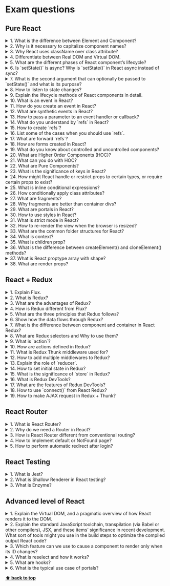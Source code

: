 # Exam questions

## Pure React

<details>
<summary>1. What is the difference between Element and Component?</summary>

>#### Answer:
>An **element** is a plain object describing what you want to appear on the screen in terms of the DOM nodes or other components.
>Elements can contain other Elements in their props. Creating a React element is cheap. Once an element is created,
>it is never mutated.
>
>The object representation of React element would be as follows:
>
>```javascript
>const element = React.createElement(
>  'div',
>  {id: 'login-btn'},
>  'Login'
>)
>```
>
>The above `React.createElement()` function returns an object:
>
>```javascript
>{
>  type: 'div',
>  props: {
>    children: 'Login',
>    id: 'login-btn'
>  }
>}
>```
>
>And finally it renders to the DOM using ReactDOM.render():
>
>```jsx harmony
><div id='login-btn'>Login</div>
>```
>
>Whereas a **component** can be declared in several different ways. It can be a class with a `render()` method.
>Alternatively, in >simple cases, it can be defined as a function. In either case, it takes props as an input,
>and returns a JSX tree as the output:
>
>```jsx harmony
>const Button = ({ onLogin }) =>
>  <div id={'login-btn'} onClick={onLogin} />
>```
>
>Then JSX gets transpiled to a `React.createElement()` function tree:
>
>```javascript
>const Button = ({ onLogin }) => React.createElement(
>  'div',
>  { id: 'login-btn', onClick: onLogin },
>  'Login'
>)
>```
</details>

<details>
<summary>2. Why is it necessary to capitalize component names?</summary>

>#### Answer:
>It is necessary because components are not DOM elements, they are constructors.
>Also, in JSX lowercase tag names are referring to HTML elements, not components.
</details>

<details>
<summary>3. Why React uses className over class attribute?</summary>

>#### Answer:
>`class` is a keyword in JavaScript, and JSX is an extension of JavaScript.
>That's the principal reason why React uses `className` instead of `class`.
</details>

<details>
<summary>4. Differentiate between Real DOM and Virtual DOM.</summary>

>#### Answer:
>| Real DOM                                 | Virtual  DOM                           |
>|------------------------------------------|----------------------------------------|
>| 1. It updates slow.                      | 1. It updates faster.                  |
>| 2. Can directly update HTML.             | 2. Can’t directly update HTML.         |
>| 3. Creates a new DOM if element updates. | 3. Updates the JSX if element updates. |
>| 4. DOM manipulation is very expensive.   | 4. DOM manipulation is very easy.      |
>| 5. Too much of memory wastage.           | 5. No memory wastage.                  |
</details>

<details>
<summary>5. What are the different phases of React component’s lifecycle?</summary>

>#### Answer:
>There are three different phases of React component’s lifecycle:
>
>* Initial Rendering Phase: This is the phase when the component is about to start its life journey and make its way to the DOM.
>* Updating Phase: Once the component gets added to the DOM, it can potentially update and re-render only when a prop or state
>change occurs. That happens only in this phase.
>* Unmounting Phase: This is the final phase of a component’s life cycle in which the component is destroyed and removed from
>the DOM.
</details>

<details>
<summary>6. Is `setState()` is async? Why is `setState()` in React async instead of sync?</summary>

>#### Answer:
>`setState()` actions are asynchronous and are batched for performance gains. This is explained in documentation as below.
>
>`setState()` does not immediately mutate this.state but creates a pending state transition.
>Accessing this.state after calling this method can potentially return the existing value.
>There is no guarantee of synchronous operation of calls to `setState` and calls may be batched for performance gains.
>
>This is because `setState` alters the state and causes rerendering. This can be an expensive operation and making it
>synchronous might leave the browser unresponsive. Thus the `setState` calls are asynchronous as well as batched for better
>UI experience and performance.
</details>

<details>
<summary>7. What is the second argument that can optionally be passed to `setState()` and what is its purpose?</summary>

>#### Answer:
>A callback function which will be invoked when `setState` has finished and the component is re-rendered.
>
>Since the setState is asynchronous, which is why it takes in a second callback function. With this function,
>we can do what we want immediately after state has been updated.
</details>

<details>
<summary>8. How to listen to state changes?</summary>

>#### Answer:
>The following lifecycle methods will be called when state changes. You can compare provided state and props values with
>current state and props to determine if something meaningful changed.
>
>```javascript
>componentWillUpdate(object nextProps, object nextState)
>componentDidUpdate(object prevProps, object prevState)
>```
</details>

<details>
<summary>9. Explain the lifecycle methods of React components in detail.</summary>

>#### Answer:
>Some of the most important lifecycle methods are:
>
>* `componentWillMount()` – Executed just before rendering takes place both on the client as well as server-side.
>* `componentDidMount()` – Executed on the client side only after the first render.
>* `componentWillReceiveProps()` – Invoked as soon as the props are received from the parent class and before another render
>is called.
>* `shouldComponentUpdate()` – Returns true or false value based on certain conditions. If you want your component to update,
>return true else return false. By default, it returns false.
>* `componentWillUpdate()` – Called just before rendering takes place in the DOM.
>* `componentDidUpdate()` – Called immediately after rendering takes place.
>* `componentWillUnmount()` – Called after the component is unmounted from the DOM. It is used to clear up the memory spaces.
</details>

<details>
<summary>10. What is an event in React?</summary>

>#### Answer:
>In React, events are the triggered reactions to specific actions like mouse hover, mouse click, key press, etc.
>Handling these events are similar to handling events in DOM elements. But there are some syntactical differences like:
>
>* Events are named using camel case instead of just using the lowercase.
>* Events are passed as functions instead of strings.
>
>The event argument contains a set of properties, which are specific to an event.
>Each event type contains its own properties and behavior which can be accessed via its event handler only.
</details>

<details>
<summary>11. How do you create an event in React?</summary>

>#### Answer:
>`<div onClick={this.clickHandler}>Click Me!</div>`
</details>

<details>
<summary>12. What are synthetic events in React?</summary>

>#### Answer:
>Synthetic events are the objects which act as a cross-browser wrapper around the browser’s native event.
>They combine the behavior of different browsers into one API.
>This is done to make sure that the events show consistent properties across different browsers.
</details>

<details>
<summary>13. How to pass a parameter to an event handler or callback?</summary>

>#### Answer:
>You can use an arrow function to wrap around an event handler and pass parameters:
>```jsx harmony
><button onClick={() => this.handleClick(id)} />
>```
>This is an equivalent to calling `.bind`:
>```jsx harmony
><button onClick={this.handleClick.bind(this, id)} />
>```
</details>

<details>
<summary>14. What do you understand by `refs` in React?</summary>

>#### Answer:
>Refs is the short hand for References in React.
>It is an attribute which helps to store a reference to a particular React element or component,
>which will be returned by the components render configuration function.
>It is used to return references to a particular element or component returned by `render()`.
>They come in handy when we need DOM measurements or to add methods to the components.
</details>

<details>
<summary>15. How to create `refs`?</summary>

>#### Answer:
>There are two approaches:
>
>* This is a recently added approach. Refs are created using React.createRef() method and attached to React elements via
>the ref attribute. In order to use refs throughout the component, just assign the ref to the instance property within constructor.
>
>```jsx harmony
>class MyComponent extends React.Component {
>  constructor(props) {
>    super(props)
>    this.myRef = React.createRef()
>  }
>  render() {
>    return <div ref={this.myRef} />
>  }
>}
>```
>* You can also use ref callbacks approach regardless of React version.
>For example, the search bar component's input element accessed as follows,
>
>```jsx harmony
>class SearchBar extends Component {
>   constructor(props) {
>      super(props);
>      this.txtSearch = null;
>      this.state = { term: '' };
>      this.setInputSearchRef = e => {
>         this.txtSearch = e;
>      }
>   }
>   onInputChange(event) {
>      this.setState({ term: this.txtSearch.value });
>   }
>   render() {
>      return (
>         <input
>            value={this.state.term}
>            onChange={this.onInputChange.bind(this)}
>            ref={this.setInputSearchRef} />
>      );
>   }
>}
>```
>
>You can also use refs in function components using closures.
>and you can use inline ref callbacks even though it is not a recommended approach
</details>

<details>
<summary>16. List some of the cases when you should use `refs`.</summary>

>#### Answer:
>Following are the cases when refs should be used:
>
>* When you need to manage focus, select text or media playback
>* To trigger imperative animations
>* Integrate with third-party DOM libraries
</details>

<details>
<summary>17. What are forward `refs`?</summary>

>#### Answer:
>Ref forwarding is a feature that lets some components take a ref they receive, and pass it further down to a child.
>
>```jsx harmony
>const ButtonElement = React.forwardRef((props, ref) => (
>  <button ref={ref} className="CustomButton">
>    {props.children}
>  </button>
>));
>
>// Create ref to the DOM button:
>const ref = React.createRef();
><ButtonElement ref={ref}>{'Forward Ref'}</ButtonElement>
>```
</details>

<details>
<summary>18. How are forms created in React?</summary>

>#### Answer:
>React forms are similar to HTML forms. But in React, the state is contained in the state property of the component and is
>only updated via `setState()`. Thus the elements can’t directly update their state and their submission is handled by a JavaScript function. This function has full access to the data that is entered by the user into a form.
</details>

<details>
<summary>19. What do you know about controlled and uncontrolled components?</summary>

>#### Answer:
>| Controlled Components                                                           | Uncontrolled Components                      |
>|---------------------------------------------------------------------------------|----------------------------------------------|
>| 1. They do not maintain their own state                                         | 1. They maintain their own state             |
>| 2. Data is controlled by the parent component                                   | 2. Data is controlled by the DOM             |
>| 3. They take current values through props and  notify the changes via callbacks | 3. Refs are used to get their current values |
</details>

<details>
<summary>20. What are Higher Order Components (HOC)?</summary>

>#### Answer:
>Higher Order Component is an advanced way of reusing the component logic.
>Basically, it’s a pattern that is derived from React’s compositional nature.
>HOC are custom components which wrap another component within it.
>They can accept any dynamically provided child component but they won’t modify or copy any behavior from their input components.
>You can say that HOC are ‘pure’ components.
</details>

<details>
<summary>21. What can you do with HOC?</summary>

>#### Answer:
>HOC can be used for many tasks like:
>
>* Code reuse, logic and bootstrap abstraction
>* Render High jacking
>* State abstraction and manipulation
>* Props manipulation
</details>

<details>
<summary>22. What are Pure Components?</summary>

>#### Answer:
>Pure components are the simplest and fastest components which can be written.
>They can replace any component which only has a `render()`.
>These components enhance the simplicity of the code and performance of the application.
</details>

<details>
<summary>23. What is the significance of keys in React?</summary>

>#### Answer:
>Keys are used for identifying unique Virtual DOM Elements with their corresponding data driving the UI.
>They help React to optimize the rendering by recycling all the existing elements in the DOM.
>Keys should be stable, predictable, and unique so that React can keep track of elements.
>
>In the below code snippet each element's key will be based on ordering, rather than tied to the data that is being
>represented. This limits the optimizations that React can do.
>
>```javascript
>{todos.map((todo, index) =>
>  <Todo
>    {...todo}
>    key={index}
>  />
>)}
>```
>
>If you use element data for unique key, assuming `todo.id` is unique to this list and stable,
>React would be able to reorder elements without needing to reevaluate them as much.
>
>```javascript
>{todos.map((todo) =>
>  <Todo {...todo}
>    key={todo.id} />
>)}
>```
</details>

<details>
<summary>24. How might React handle or restrict props to certain types, or require certain props to exist?</summary>

>#### Answer:
>PropTypes can be used to test Props for any kind of value
>(see https://facebook.github.io/react/docs/reusable-components.html for more info).
>
>```javascript
>LazyLoad.PropTypes = {
>    top: p.number.isRequired
>}
>```
>
>Here’s a few quick type-checkers React has for JavaScript’s built-in types:
>
>* `React.PropTypes.array`,
>* `React.PropTypes.bool`,
>* `React.PropTypes.func`,
>* `React.PropTypes.number`,
>* `React.PropTypes.object`,
>* `React.PropTypes.string`,
>* `React.PropTypes.symbol`,
>
>We can also test that props are React and DOM types:
>
>* `React.PropTypes.node`,
>* `React.PropTypes.element`,
>
>And we have the ability to test more complex types, such as “shapes”, “instances of”, or “collections of”:
>
>* `React.PropTypes.instanceOf(Message)`,
>* `React.PropTypes.oneOf(['News', 'Photos'])`,
>* `React.PropTypes.oneOfType([ React.PropTypes.string, React.PropTypes.number, React.PropTypes.instanceOf(Message)])`,
>* `React.PropTypes.arrayOf(React.PropTypes.number)`,
>* `React.PropTypes.shape({ color: React.PropTypes.string, fontSize: React.PropTypes.number })`
>
>Use these PropTypes to produce errors and track down bugs.
>When used effectively, PropTypes will prevent your team from losing too much time in the debugging and
>documentation process, ensuring stricter standards and understanding of your growing library of Components.
</details>

<details>
<summary>25. What is inline conditional expressions?</summary>

>#### Answer:
>You can use either if statements or ternary expressions which are available from JS to conditionally render expressions.
>Apart from these approaches, you can also embed any expressions in JSX by wrapping them in curly braces and then followed by
>JS logical operator `&&`.
>
>```jsx harmony
><h1>Hello!</h1>
>{
>    messages.length > 0 && !isLogin?
>      <h2>
>          You have {messages.length} unread messages.
>      </h2>
>      :
>      <h2>
>          You don't have unread messages.
>      </h2>
>}
>```
</details>

<details>
<summary>26. How conditionally apply class attributes?</summary>

>#### Answer:
>You shouldn't use curly braces inside quotes because it is going to be evaluated as a string.
>
>```
><div className="btn-panel {this.props.visible ? 'show' : 'hidden'}">
>```
>
>Instead you need to move curly braces outside (don't forget to include spaces between class names):
>
>```
><div className={'btn-panel ' + (this.props.visible ? 'show' : 'hidden')}>
>```
>
>Template strings will also work:
>
>```
><div className={`btn-panel ${this.props.visible ? 'show' : 'hidden'}`}>
>```
</details>

<details>
<summary>27. What are fragments?</summary>

>#### Answer:
>It's common pattern in React which is used for a component to return multiple elements.
>Fragments let you group a list of children without adding extra nodes to the DOM.
>
>```jsx harmony
>render() {
>  return (
>    <React.Fragment>
>      <ChildA />
>      <ChildB />
>      <ChildC />
>    </React.Fragment>
>  )
>}
>```
>
>There is also a shorter syntax, but it's not supported in many tools:
>
>```jsx harmony
>render() {
>  return (
>    <>
>      <ChildA />
>      <ChildB />
>      <ChildC />
>    </>
>  )
>}
>```
</details>

<details>
<summary>28. Why fragments are better than container divs?</summary>

>#### Answer:
>* Fragments are a bit faster and use less memory by not creating an extra DOM node.
>This only has a real benefit on very large and deep trees.
>* Some CSS mechanisms like Flexbox and CSS Grid have a special parent-child relationships,
>and adding divs in the middle makes it hard to keep the desired layout.
>* The DOM Inspector is less cluttered.
</details>

<details>
<summary>29. What are portals in React?</summary>

>#### Answer:
>Portal is a recommended way to render children into a DOM node that exists outside the DOM hierarchy of the parent component.
>
>```
>ReactDOM.createPortal(child, container)
>```
>
>The first argument is any render-able React child, such as an element, string, or fragment. The second argument is a DOM element.
</details>

<details>
<summary>30. How to use styles in React?</summary>

>#### Answer:
>The `style` attribute accepts a JavaScript object with camelCased properties rather than a CSS string.
>This is consistent with the DOM style JavaScript property, is more efficient, and prevents XSS security holes.
>
>```jsx harmony
>const divStyle = {
>  color: 'blue',
>  backgroundImage: 'url(' + imgUrl + ')'
>};
>
>function HelloWorldComponent() {
>  return <div style={divStyle}>Hello World!</div>
>}
>```
>
>Style keys are camelCased in order to be consistent with accessing the properties on DOM nodes in
>JavaScript (e.g. node.style.backgroundImage).
</details>

<details>
<summary>31. What is strict mode in React?</summary>

>#### Answer:
>`React.StrictMode` is an useful component for highlighting potential problems in an application.
>Just like `<Fragment>`, `<StrictMode>` does not render any extra DOM elements.
>It activates additional checks and warnings for its descendants. These checks apply for development mode only.
>
>```jsx harmony
>import React from 'react'
>
>function ExampleApplication() {
>  return (
>    <div>
>      <Header />
>      <React.StrictMode>
>        <div>
>          <ComponentOne />
>          <ComponentTwo />
>        </div>
>      </React.StrictMode>
>      <Footer />
>    </div>
>  )
>}
>```
>
>In the example above, the strict mode checks apply to `<ComponentOne>` and `<ComponentTwo>` components only.
</details>

<details>
<summary>32. How to re-render the view when the browser is resized?</summary>

>#### Answer:
>You can listen to the `resize` event in `componentDidMount()` and then update the dimensions (width and height).
>You should remove the listener in `componentWillUnmount()` method.
>
>```jsx harmony
>class WindowDimensions extends React.Component {
>  componentWillMount() {
>    this.updateDimensions()
>  }
>
>  componentDidMount() {
>    window.addEventListener('resize', this.updateDimensions)
>  }
>
>  componentWillUnmount() {
>    window.removeEventListener('resize', this.updateDimensions)
>  }
>
>  updateDimensions() {
>    this.setState({width: $(window).width(), height: $(window).height()})
>  }
>
>  render() {
>    return <span>{this.state.width} x {this.state.height}</span>
>  }
>}
>```
</details>

<details>
<summary>33. What are the common folder structures for React?</summary>

>#### Answer:
>There are two common practices for React project file structure.
>
>1. Grouping by features or routes:
>
>One common way to structure projects is locate CSS, JS, and tests together, grouped by feature or route.
>
>```
>common/
>├─ Avatar.js
>├─ Avatar.css
>├─ APIUtils.js
>└─ APIUtils.test.js
>feed/
>├─ index.js
>├─ Feed.js
>├─ Feed.css
>├─ FeedStory.js
>├─ FeedStory.test.js
>└─ FeedAPI.js
>profile/
>├─ index.js
>├─ Profile.js
>├─ ProfileHeader.js
>├─ ProfileHeader.css
>└─ ProfileAPI.js
>```
>
>2. Grouping by file type:
>
>Another popular way to structure projects is to group similar files together.
>
>```
>api/
>├─ APIUtils.js
>├─ APIUtils.test.js
>├─ ProfileAPI.js
>└─ UserAPI.js
>components/
>├─ Avatar.js
>├─ Avatar.css
>├─ Feed.js
>├─ Feed.css
>├─ FeedStory.js
>├─ FeedStory.test.js
>├─ Profile.js
>├─ ProfileHeader.js
>└─ ProfileHeader.css
>```
</details>

<details>
<summary>34. What is context?</summary>

>#### Answer:
>*Context* provides a way to pass data through the component tree without having to pass props down manually at every level. For example, authenticated user, locale preference, UI theme need to be accessed in the application by many components.
>
>```javascript
>const {Provider, Consumer} = React.createContext(defaultValue)
>```
</details>

<details>
<summary>35. What is children prop?</summary>

>#### Answer:
>*Children* is a prop (`this.prop.children`) that allow you to pass components as data to other components, just like any other prop you use. Component tree put between component's opening and closing tag will be passed to that component as `children` prop.
>
>There are a number of methods available in the React API to work with this prop. These include `React.Children.map`, `React.Children.forEach`, `React.Children.count`, `React.Children.only`, `React.Children.toArray`.
>A simple usage of children prop looks as below:
>
>```jsx harmony
>    const MyDiv = React.createClass({
>      render: function() {
>        return <div>{this.props.children}</div>
>      }
>    })
>
>    ReactDOM.render(
>      <MyDiv>
>        <span>{'Hello'}</span>
>        <span>{'World'}</span>
>      </MyDiv>,
>      node
>    )
>```
</details>

<details>
<summary>36. What is the difference between createElement() and cloneElement() methods?
</summary>

>#### Answer:
>In JSX the React element is transpiled to `React.createElement()` which represents an UI element. Whereas `React.cloneElement()` is used in order to clone an element and pass it new props.
</details>

<details>
<summary>37. What is React proptype array with shape?</summary>

>#### Answer:
>If you want to pass an array of objects to a component with a particular shape then use `React.PropTypes.shape()` as an argument to `React.PropTypes.arrayOf()`.
>
>```javascript
>    ReactComponent.propTypes = {
>      arrayWithShape: React.PropTypes.arrayOf(React.PropTypes.shape({
>        color: React.PropTypes.string.isRequired,
>        fontSize: React.PropTypes.number.isRequired
>      })).isRequired
>    }
>```
</details>

<details>
<summary>38. What are render props?</summary>

>#### Answer:
>**Render Props** is a simple technique for sharing code between components using a prop whose value is a function. The below component uses render prop which returns a React element.
>
>```jsx harmony
>     <DataProvider render={data => (
>       <h1>{`Hello ${data.target}`}</h1>
>     )}/>
>```
</details>

## React + Redux

<details>
<summary>1. Explain Flux.</summary>

>#### Answer:
>Flux is an architectural pattern which enforces the uni-directional data flow.
>It controls derived data and enables communication between multiple components using a central
>Store which has authority for all data. Any update in data throughout the application must occur here only.
>Flux provides stability to the application and reduces run-time errors.
>![flux](./assets/flux.png)
</details>

<details>
<summary>2. What is Redux?</summary>

>#### Answer:
>The basic idea of Redux is that the entire application state is kept in a single store.
>The store is simply a javascript object. The only way to change the state is by firing actions from your application
>and then writing reducers for these actions that modify the state.
>The entire state transition is kept inside reducers and should not have any side-effects.
>
>Redux is based on the idea that there should be only a single source of truth for your application state,
>be it UI state like which tab is active or Data state like the user profile details.
>
>All of these data is retained by redux in a closure that redux calls a store.
>It also provides us a recipe of creating the said store, namely `createStore(x)`.
>
>The createStore function accepts another function, x as an argument.
>The passed in function is responsible for returning the state of the application at that point in time,
>which is then persisted in the store. This passed in function is known as the reducer.
>
>This is a valid example reducer function:
>
>```
>export default function reducer(state = {}, action) {
>    return state;
>}
>```
>
>This store can only be updated by dispatching an action.
>Our App dispatches an action, it is passed into reducer; the reducer returns a fresh instance of the state;
>the store notifies our App and it can begin it's re render as required.
</details>

<details>
<summary>3. What are the advantages of Redux?</summary>

>#### Answer:
>* **Predictability of outcome** – Since there is always one source of truth, i.e. the store,
>there is no confusion about how to sync the current state with actions and other parts of the application.
>* **Maintainability** – The code becomes easier to maintain with a predictable outcome and strict structure.
>* **Server-side rendering** – You just need to pass the store created on the server, to the client side.
>This is very useful for initial render and provides a better user experience as it optimizes the application performance.
>* **Developer tools** – From actions to state changes, developers can track everything going on in the application in real time.
>* **Community and ecosystem** – Redux has a huge community behind it which makes it even more captivating to use.
>A large community of talented individuals contribute to the betterment of the library and develop various applications with it.
>* **Ease of testing** – Redux’s code is mostly functions which are small, pure and isolated.
>This makes the code testable and independent.
>* **Organization** – Redux is precise about how code should be organized, this makes the code more consistent
>and easier when a team works with it.
</details>

<details>
<summary>4. How is Redux different from Flux?</summary>

>#### Answer:
>| Flux                                         | Redux                                      |
>|----------------------------------------------|--------------------------------------------|
>| 1. The Store contains state and change logic | 1. Store and change logic are separate     |
>| 2. There are multiple stores                 | 2. There is only one store                 |
>| 3. All the stores are disconnected and flat  | 3. Single store with hierarchical reducers |
>| 4. Has singleton dispatcher                  | 4. No concept of dispatcher                |
>| 5. React components subscribe to the store   | 5. Container components utilize connect    |
>| 6. State is mutable                          | 6. State is immutable                      |
</details>

<details>
<summary>5. What are the three principles that Redux follows?</summary>

>#### Answer:
>* **Single source of truth**: The state of the entire application is stored in an object/ state tree within a single store.
>The single state tree makes it easier to keep track of changes over time and debug or inspect the application.
>* **State is read-only**: The only way to change the state is to trigger an action.
>An action is a plain JS object describing the change.
>Just like state is the minimal representation of data, the action is the minimal representation of the change to that data.
>* **Changes are made with pure functions**: In order to specify how the state tree is transformed by actions,
>you need pure functions. Pure functions are those whose return value depends solely on the values of their arguments.
</details>

<details>
<summary>6. Show how the data flows through Redux?</summary>

>#### Answer:
>![redux](./assets/redux-flow.png)
</details>

<details>
<summary>7. What is the difference between component and container in React Redux?</summary>

>#### Answer:
>* **Component** is a class or function component that describes the presentational part of your application.
>* **Container** is an informal term for a component that is connected to a Redux store.
>Containers subscribe to Redux state updates and dispatch actions, and they usually don't render DOM elements;
>they delegate rendering to presentational child components.
</details>

<details>
<summary>8. What are Redux selectors and Why to use them?</summary>

>#### Answer:
>Selectors are functions that take Redux state as an argument and return some data to pass to the component.
>For example, to get user details from the state:
>
>```
>const getUserData = state => state.user.data
>```
</details>

<details>
<summary>9. What is `action`?</summary>

>#### Answer:
>Actions are plain JavaScript objects or payloads of information that send data from your application to your store.
>They are the only source of information for the store.
>Actions must have a type property that indicates the type of action being performed.
>
>For example an example action which represents adding a new todo item:
>
>```javascript
>{
>  type: ADD_TODO,
>  text: 'Add todo item'
>}
>```
</details>

<details>
<summary>10. How are actions defined in Redux?</summary>

>#### Answer:
>Actions in React must have a type property that indicates the type of ACTION being performed.
>They must be defined as a String constant and you can add more properties to it as well.
>In Redux, actions are created using the functions called Action Creators.
>Below is an example of Action and Action Creator:
>
>```javascript
>function addTodo(text) {
>    return {
>        type: ADD_TODO,
>        text
>    }
>}
>```
</details>

<details>
<summary>11. What is Redux Thunk middleware used for?</summary>

>#### Answer:
>Redux Thunk middleware allows you to write action creators that return a function instead of an action.
>The thunk can be used to delay the dispatch of an action, or to dispatch only if a certain condition is met.
>The inner function receives the store methods `dispatch()` and `getState()` as parameters.
</details>

<details>
<summary>12. How to add multiple middlewares to Redux?</summary>

>#### Answer:
>You can use `applyMiddleware()`.
>For example, you can add redux-thunk and logger passing them as arguments to `applyMiddleware()`:
>
>```javascript
>import { createStore, applyMiddleware } from 'redux'
>const createStoreWithMiddleware = applyMiddleware(ReduxThunk, logger)(createStore)
>```
</details>

<details>
<summary>13. Explain the role of `reducer`.</summary>

>#### Answer:
>Reducers are pure functions which specify how the application’s state changes in response to an ACTION.
>Reducers work by taking in the previous state and action, and then it returns a new state.
>It determines what sort of update needs to be done based on the type of the action, and then returns new values.
>It returns the previous state as it is, if no work needs to be done.
</details>

<details>
<summary>14. How to set initial state in Redux?</summary>

>#### Answer:
>You need to pass initial state as second argument to createStore:
>
>```javascript
>const rootReducer = combineReducers({
>  todos: todos,
>  visibilityFilter: visibilityFilter
>})
>
>const initialState = {
>  todos: [{ id: 123, name: 'example', completed: false }]
>}
>
>const store = createStore(
>  rootReducer,
>  initialState
>)
>```
</details>

<details>
<summary>15. What is the significance of `store` in Redux?</summary>

>#### Answer:
>A store is a JavaScript object which can hold the application’s state and provide a few helper methods to access the state,
>dispatch actions and register listeners. The entire state/ object tree of an application is saved in a single store.
>As a result of this, Redux is very simple and predictable.
>We can pass middleware to the store to handle the processing of data as well as to keep a log of
>various actions that change the state of stores. All the actions return a new state via reducers.
</details>

<details>
<summary>16. What is Redux DevTools?</summary>

>#### Answer:
>Redux DevTools is a live-editing time travel environment for Redux with hot reloading, action replay, and customizable UI.
>If you don't want to bother with installing Redux DevTools and integrating it into your project,
>consider using Redux DevTools Extension for Chrome and Firefox.
</details>

<details>
<summary>17. What are the features of Redux DevTools?</summary>

>#### Answer:
>* Lets you inspect every state and action payload.
>* Lets you go back in time by cancelling actions.
>* If you change the reducer code, each staged action will be re-evaluated.
>* If the reducers throw, you will see during which action this happened, and what the error was.
>* With `persistState()` store enhancer, you can persist debug sessions across page reloads.
</details>

<details>
<summary>18. How to use `connect()` from React Redux?</summary>

>#### Answer:
>You need to follow two steps to use your store in your container:
>1. **Use `mapStateToProps()`:** It maps the state variables from your store to the props that you specify.
>2. **Connect the above props to your container:** The object returned by the `mapStateToProps` function is connected to the container. You can import `connect()` from `react-redux`.
>```jsx harmony
>         import React from 'react'
>         import { connect } from 'react-redux'
>
>         class App extends React.Component {
>           render() {
>             return <div>{this.props.containerData}</div>
>           }
>         }
>
>         function mapStateToProps(state) {
>           return { containerData: state.data }
>         }
>
>         export default connect(mapStateToProps)(App)
>```
</details>

<details>
<summary>19. How to make AJAX request in Redux + Thunk?</summary>

>#### Answer:
>```javascript
>     export function fetchAccount(id) {
>       return dispatch => {
>         dispatch(setLoadingAccountState()) // Show a loading spinner
>         fetch(`/account/${id}`, (response) => {
>           dispatch(doneFetchingAccount()) // Hide loading spinner
>           if (response.status === 200) {
>             dispatch(setAccount(response.json)) // Use a normal function >to set the received state
>           } else {
>             dispatch(someError)
>           }
>         })
>       }
>     }
>
>     function setAccount(data) {
>      return { type: 'SET_Account', data: data }
>     }
>```
</details>

## React Router

<details>
<summary>1. What is React Router?</summary>

>#### Answer:
>React Router is a powerful routing library built on top of React, which helps in adding new screens and flows to the
>application. This keeps the URL in sync with data that’s being displayed on the web page.
>It maintains a standardized structure and behavior and is used for developing single page web applications.
>React Router has a simple API.
</details>

<details>
<summary>2. Why do we need a Router in React?</summary>

>#### Answer:
>A Router is used to define multiple routes and when a user types a specific URL,
>if this URL matches the path of any ‘route’ defined inside the router,
>then the user is redirected to that particular route.
>So basically, we need to add a Router library to our app that allows creating multiple routes with each leading to us a unique view.
>
>```
><switch>
>    <route exact path=’/’ component={Home}/>
>    <route path=’/posts/:id’ component={Newpost}/>
>    <route path=’/posts’   component={Post}/>
></switch>
>```
</details>

<details>
<summary>3. How is React Router different from conventional routing?</summary>

>#### Answer:
>* Only single HTML page is involved
>* Only the History attribute is changed
>* User is duped thinking he is navigating across different pages
</details>

<details>
<summary>4. How to implement default or NotFound page?</summary>

>#### Answer:
>A `<Switch>` renders the first child `<Route>` that matches.
>A `<Route>` with no path always matches.
>So you just need to simply drop path attribute as below:
>
>```
><Switch>
>  <Route exact path="/" component={Home}/>
>  <Route path="/user" component={User}/>
>  <Route component={NotFound} />
></Switch>
>```
</details>

<details>
<summary>5. How to perform automatic redirect after login?</summary>

>#### Answer:
>The `react-router` package provides `<Redirect>` component in React Router.
>Rendering a `<Redirect>` will navigate to a new location.
>Like server-side redirects, the new location will override the current location in the history stack.
>
>```jsx harmony
>import React, { Component } from 'react'
>import { Redirect } from 'react-router'
>
>export default class LoginComponent extends Component {
>  render() {
>    if (this.state.isLoggedIn === true) {
>      return <Redirect to="/your/redirect/page" />
>    } else {
>      return <div>{'Login Please'}</div>
>    }
>  }
>}
>```
</details>

## React Testing

<details>
<summary>1. What is Jest?</summary>

>#### Answer:
>*Jest* is a JavaScript unit testing framework created by Facebook based on Jasmine and provides automated mock creation and a `jsdom` environment. It's often used for testing components.
</details>

<details>
<summary>2. What is Shallow Renderer in React testing?</summary>

>#### Answer:
>*Shallow rendering* is useful for writing unit test cases in React. It lets you render a component *one level deep* and assert facts about what its render method returns, without worrying about the behavior of child components, which are not instantiated or rendered.
>
>For example, if you have the following component:
>```javascript
>     function MyComponent() {
>       return (
>         <div>
>           <span className={'heading'}>{'Title'}</span>
>           <span className={'description'}>{'Description'}</span>
>         </div>
>       )
>     }
>```
>Then you can assert as follows:
>```jsx harmony
>     import ShallowRenderer from 'react-test-renderer/shallow'
>
>     // in your test
>     const renderer = new ShallowRenderer()
>     renderer.render(<MyComponent />)
>
>     const result = renderer.getRenderOutput()
>
>     expect(result.type).toBe('div')
>     expect(result.props.children).toEqual([
>       <span className={'heading'}>{'Title'}</span>,
>       <span className={'description'}>{'Description'}</span>
>     ])
>```
</details>

<details>
<summary>3. What is Enzyme?</summary>

>#### Answer:
>*Enzyme* is a JavaScript Testing utility for React that makes it easier to test your React Components' output. You can also manipulate, traverse, and in some ways simulate runtime given the output.
</details>


## Advanced level of React

<details>
<summary>1. Explain the Virtual DOM, and a pragmatic overview of how React renders it to the DOM.</summary>

>#### Answer:
>The Virtual DOM is an interesting concept;
>it’s a complex idea that boils down into a much simpler algorithm.
>In React, if we create simple ES6 class and print it out, we have a function
>(as all functions can be used as a constructor in JavaScript):
>
>```jsx harmony
>const app = () => {
>    let React = react,
>        {Component} = React,
>        DOM = reactDom
>
>    class Comments extends Component {
>        constructor(props){ super(props) }
>        render(){ return <div>test</div> }
>    }
>
>    console.log(Comments)
>}
>
>require('react', 'react-dom').then(app)
>```
>
>The `console.log(Comments)` gives us something that looks like this (after compiled by Babel from ES6 to ES5):
>
>```javascript
>function Comments(props) {
>    _classCallCheck(this, Comments);
>    return _possibleConstructorReturn(this, Object.getPrototypeOf(Comments).call(this, props));
>}
>```
>
>When we write something to draw a React Component to the screen, we might have something like the following:
>
>```javascript
>DOM.render(<Comments />, document.body)
>```
>
>The JSX gets transpiled into ES5 by Babel as well:
>
>```javascript
>DOM.render(React.createElement(Comments, null), document.body);
>```
>
>We can see that `<Comments/>` is transpiled directly into `React.createElement(Comments, null)`.
>This is where we can see what a Virtual DOM object actually is:
>a plain JavaScript Object that represents the tag to be rendered onto the screen.
>
>Let’s inspect the output of `React.createElement()`:
>
>```javascript
>console.log(<div/>)
>// or
>console.log(React.createElement('div', null))
>```
>
>This gives us:
>
>```javascript
>{"type":"div","key":null,"ref":null,"props":{},"_owner":null,"_store":{}}
>```
>
>See how the type is a string? `DOM.render({...})` gets this object above and looks at the type,
>and decides whether or not to reuse an existing `<div>` element on the DOM or create a new `<div>` and append it.
>
>The Virtual DOM is not a simple Object – it is a recursive structure. For example, if we add two elements beneath the `<div/>`:
>
>```javascript
>console.log(<div><span/><button/></div>)
>// or
>console.log(React.createElement(
>    'div',
>    null,
>    React.createElement('span', null),
>    React.createElement('button', null)
>))
>```
>
>What we get is a nested Object-tree:
>
>```javascript
>{
>    "type":"div",
>    "key":null,
>    "ref":null,
>    "props":{
>        "children": [
>            {"type":"span","key":null,"ref":null,"props":{}},
>            {"type":"button","key":null,"ref":null,"props":{}}
>        ]
>    }
>}
>```
>
>This is why, in a React Component’s code, we can access the child and ancestor elements via `this.props.children`.
>What React will do is walk down a very deep tree of nested Objects (depending on your UI complexity),
>each sitting in their parent element’s children.
>
>One thing to note is that the type so far has just been a string.
>When a React Element is made from a custom Component (like Comments above), the type is a function:
>
>```jsx harmony
>console.log(<Comments />)
>// or
>console.log(React.createElement(Comments, null))
>```
>
>gives us:
>
>```javascript
>{
>    "key":null,
>    "ref":null,
>    "props":{},
>    “type”: function Component() { ... }
>}
>```
</details>

<details>
<summary>2. Explain the standard JavaScript toolchain, transpilation (via Babel or other compilers), JSX, and these items’ significance in recent development. What sort of tools might you use in the build steps to optimize the compiled output React code?</summary>

>#### Answer:
>The bleeding edge JavaScript toolchain can seem quite complex, and it’s very important to feel confident
>in the toolchain and to have a mental picture of how the pieces fit together.
>
>There are a couple primary pillars in the JavaScript toolchain:
>Dependency Management, Linting, Style-checking, Transpilation, and Compilation, Minification, Source-Mapping.
>
>Typically, we use build tools like Gulp, Watchify/Browserify, Broccoli, or Webpack to watch thea filesystem for file events
>(like when you add or edit a file).
>After this occurs, the build tool is configured to carry out a group of sequential or parallel tasks.
>
>This part is the most complex piece, and is the center of the development process.
>The rest of the tools belong in that group of sequential or parallel tasks:
>
>* Style linting - typically a linter like JSCS is used to ensure the source code is following a certain structure and style
>* Dependency Management - for JavaScript projects, most people use other packages from npm; some plugins exist for build
>systems (e.g. Webpack) and compilers (e.g. Babel) that allow automatic installation of packages being imported or require()‘d
>* Transpilation - a specific sub-genre of compilation, transpilation involves compiling code from
>one source version to another, only to a similar runtime level (e.g. ES6 to ES5)
>* Compilation - specifically separate from transpiling ES6 and JSX to ES5, is the act of including assets,
>processing CSS files as JSON, or other mechanisms that can load and inject external assets and code into a file.
>In addition, there are all sorts of build steps that can analyze your code and even optimize it for you.
>* Minification and Compression - typically part of – but not exclusively controlled by – compilation,
>is the act of minifying and compressing a JS file into fewer and/or smaller files
>* Source-Mapping - another optional part of compilation is building source maps,
>which help identify the line in the original source code that corresponds with the line in the output code
>(i.e. where an error occurred)
>
>For React, there are specific build tool plugins, such as the `babel-react-optimize` presets that involves compiling
>code into a format that optimizes React, such as automatically compiling any `React.createElement()` calls into a
>JavaScript Object that inlines right into the source code:
>
>```jsx harmony
>class MyComponent extends React.Component {
>  render() {
>    return (
>      <div className={this.props.className}>
>        <span>Hello World</span>
>      </div>
>    );
>  }
>}
>```
>
>becomes
>
>```jsx harmony
>class MyComponent extends React.Component {
>  render() {
>    return (
>      _jsx('div', { className: this.props.className }, void 0,
>        _jsx('span', {}, void 0, 'Hello World')
>      )
>    );
>  }
>}
>```
</details>

<details>
<summary>3. Which feature can we use to cause a component to render only when its ID changes?</summary>

>#### Answer:
>`shouldComponentUpdate`
</details>

<details>
<summary>4. What is reselect and how it works?</summary>

>#### Answer:
>*Reselect* is a **selector library** (for Redux) which uses *memoization* concept. It was originally written to compute derived data from Redux-like applications state, but it can't be tied to any architecture or library.
>
>Reselect keeps a copy of the last inputs/outputs of the last call, and recomputes the result only if one of the inputs changes. If the the same inputs are provided twice in a row, Reselect returns the cached output. It's memoization and cache are fully customizable.
</details>

<details>
<summary>5. What are hooks?</summary>

>#### Answer:
>Hooks are a new feature proposal that lets you use state and other React features without writing a class.
>```jsx harmony
>     import { useState } from 'react';
>
>     function Example() {
>       // Declare a new state variable, which we'll call "count"
>       const [count, setCount] = useState(0);
>
>       return (
>         <div>
>           <p>You clicked {count} times</p>
>           <button onClick={() => setCount(count + 1)}>
>             Click me
>           </button>
>         </div>
>       );
>     }
>```
</details>

<details>
<summary>6. What is the typical use case of portals?</summary>

>#### Answer:
>React portals are very useful when a parent component has overflow: hidden or has properties that affect the stacking context(z-index,position,opacity etc styles) and you need to visually “break out” of its container. For example, dialogs, global message notifications, hovercards, and tooltips.
</details>

**[⬆ back to top](#exam-questions)**
